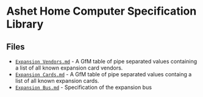 # Ashet Home Computer Specification Library

## Files

- [`Expansion Vendors.md`](./Expansion%20Vendors.md) - A GfM table of pipe separated values containing a list of all known expansion card vendors.
- [`Expansion Cards.md`](./Expansion%20Cards.md) - A GfM table of pipe separated values containg a list of all known expansion cards.
- [`Expansion Bus.md`](./Expansion%20Bus.md) - Specification of the expansion bus
